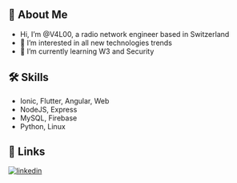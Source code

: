 ## 👋 About Me
- Hi, I’m @V4L00, a radio network engineer based in Switzerland
- 👀 I’m interested in all new technologies trends
- 🌱 I’m currently learning W3 and Security

## 🛠 Skills
- Ionic, Flutter, Angular, Web 
- NodeJS, Express
- MySQL, Firebase
- Python, Linux

## 🔗 Links
[![linkedin](https://img.shields.io/badge/linkedin-0A66C2?style=for-the-badge&logo=linkedin&logoColor=white)](https://www.linkedin.com/in/valentin-pharisa)

<!---
V4L00/V4L00 is a ✨ special ✨ repository because its `README.md` (this file) appears on your GitHub profile.
You can click the Preview link to take a look at your changes.
--->
